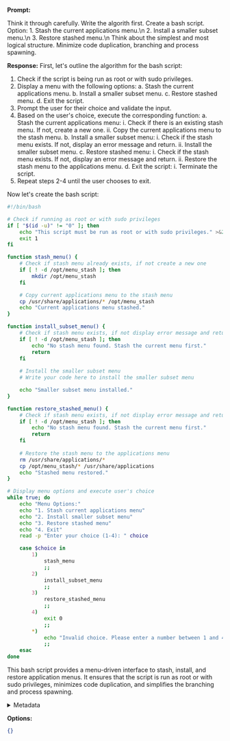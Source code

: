 **Prompt:**

 Think it through carefully. Write the algorith first. Create a bash script. Option: 1. Stash the current applications menu.\n 2. Install a smaller subset menu.\n 3. Restore stashed menu.\n Think about the simplest and most logical structure. Minimize code duplication, branching and process spawning.

**Response:**
First, let's outline the algorithm for the bash script:

1. Check if the script is being run as root or with sudo privileges.
2. Display a menu with the following options:
   a. Stash the current applications menu.
   b. Install a smaller subset menu.
   c. Restore stashed menu.
   d. Exit the script.
3. Prompt the user for their choice and validate the input.
4. Based on the user's choice, execute the corresponding function:
   a. Stash the current applications menu:
      i. Check if there is an existing stash menu. If not, create a new one.
      ii. Copy the current applications menu to the stash menu.
   b. Install a smaller subset menu:
      i. Check if the stash menu exists. If not, display an error message and return.
      ii. Install the smaller subset menu.
   c. Restore stashed menu:
      i. Check if the stash menu exists. If not, display an error message and return.
      ii. Restore the stash menu to the applications menu.
   d. Exit the script:
      i. Terminate the script.
5. Repeat steps 2-4 until the user chooses to exit.

Now let's create the bash script:

```bash
#!/bin/bash

# Check if running as root or with sudo privileges
if [ "$(id -u)" != "0" ]; then
    echo "This script must be run as root or with sudo privileges." >&2
    exit 1
fi

function stash_menu() {
    # Check if stash menu already exists, if not create a new one
    if [ ! -d /opt/menu_stash ]; then
        mkdir /opt/menu_stash
    fi

    # Copy current applications menu to the stash menu
    cp /usr/share/applications/* /opt/menu_stash
    echo "Current applications menu stashed."
}

function install_subset_menu() {
    # Check if stash menu exists, if not display error message and return
    if [ ! -d /opt/menu_stash ]; then
        echo "No stash menu found. Stash the current menu first."
        return
    fi
    
    # Install the smaller subset menu
    # Write your code here to install the smaller subset menu

    echo "Smaller subset menu installed."
}

function restore_stashed_menu() {
    # Check if stash menu exists, if not display error message and return
    if [ ! -d /opt/menu_stash ]; then
        echo "No stash menu found. Stash the current menu first."
        return
    fi
    
    # Restore the stash menu to the applications menu
    rm /usr/share/applications/*
    cp /opt/menu_stash/* /usr/share/applications
    echo "Stashed menu restored."
}

# Display menu options and execute user's choice
while true; do
    echo "Menu Options:"
    echo "1. Stash current applications menu"
    echo "2. Install smaller subset menu"
    echo "3. Restore stashed menu"
    echo "4. Exit"
    read -p "Enter your choice (1-4): " choice

    case $choice in
        1)
            stash_menu
            ;;
        2)
            install_subset_menu
            ;;
        3)
            restore_stashed_menu
            ;;
        4)
            exit 0
            ;;
        *)
            echo "Invalid choice. Please enter a number between 1 and 4."
            ;;
    esac
done
```

This bash script provides a menu-driven interface to stash, install, and restore application menus. It ensures that the script is run as root or with sudo privileges, minimizes code duplication, and simplifies the branching and process spawning.

<details><summary>Metadata</summary>

- Duration: 19286 ms
- Datetime: 2023-08-28T19:01:33.290381
- Model: gpt-3.5-turbo-0613

</details>

**Options:**
```json
{}
```

